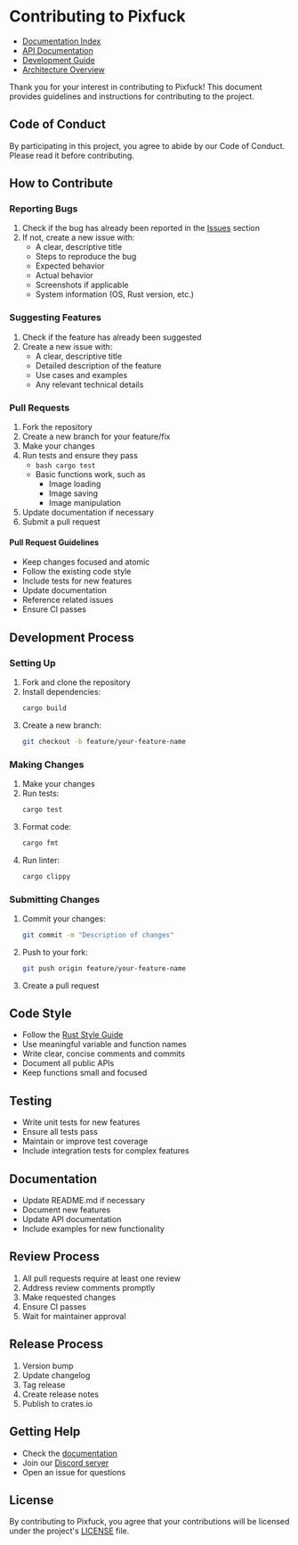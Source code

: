 # Contributing to Pixfuck

- [Documentation Index](index.md)
- [API Documentation](api.md)
- [Development Guide](development.md)
- [Architecture Overview](architecture.md)

Thank you for your interest in contributing to Pixfuck! This document provides guidelines and instructions for contributing to the project.

## Code of Conduct

By participating in this project, you agree to abide by our Code of Conduct. Please read it before contributing.

## How to Contribute

### Reporting Bugs

1. Check if the bug has already been reported in the [Issues](https://github.com/evolvewithevan/pixfuck/issues) section
2. If not, create a new issue with:
   - A clear, descriptive title
   - Steps to reproduce the bug
   - Expected behavior
   - Actual behavior
   - Screenshots if applicable
   - System information (OS, Rust version, etc.)

### Suggesting Features

1. Check if the feature has already been suggested
2. Create a new issue with:
   - A clear, descriptive title
   - Detailed description of the feature
   - Use cases and examples
   - Any relevant technical details

### Pull Requests

1. Fork the repository
2. Create a new branch for your feature/fix
3. Make your changes
4. Run tests and ensure they pass
   * ```bash cargo test```
   * Basic functions work, such as
      * Image loading
      * Image saving
      * Image manipulation
5. Update documentation if necessary
6. Submit a pull request

#### Pull Request Guidelines

- Keep changes focused and atomic
- Follow the existing code style
- Include tests for new features
- Update documentation
- Reference related issues
- Ensure CI passes

## Development Process

### Setting Up

1. Fork and clone the repository
2. Install dependencies:
   ```bash
   cargo build
   ```
3. Create a new branch:
   ```bash
   git checkout -b feature/your-feature-name
   ```

### Making Changes

1. Make your changes
2. Run tests:
   ```bash
   cargo test
   ```
3. Format code:
   ```bash
   cargo fmt
   ```
4. Run linter:
   ```bash
   cargo clippy
   ```

### Submitting Changes

1. Commit your changes:
   ```bash
   git commit -m "Description of changes"
   ```
2. Push to your fork:
   ```bash
   git push origin feature/your-feature-name
   ```
3. Create a pull request

## Code Style

- Follow the [Rust Style Guide](https://doc.rust-lang.org/1.0.0/style/style/naming/README.html)
- Use meaningful variable and function names
- Write clear, concise comments and commits
- Document all public APIs
- Keep functions small and focused

## Testing

- Write unit tests for new features
- Ensure all tests pass
- Maintain or improve test coverage
- Include integration tests for complex features

## Documentation

- Update README.md if necessary
- Document new features
- Update API documentation
- Include examples for new functionality

## Review Process

1. All pull requests require at least one review
2. Address review comments promptly
3. Make requested changes
4. Ensure CI passes
5. Wait for maintainer approval

## Release Process

1. Version bump
2. Update changelog
3. Tag release
4. Create release notes
5. Publish to crates.io

## Getting Help

- Check the [documentation](docs/index.md)
- Join our [Discord server](https://discord.gg/pixfuck)
- Open an issue for questions

## License

By contributing to Pixfuck, you agree that your contributions will be licensed under the project's [LICENSE](../LICENSE) file. 